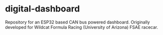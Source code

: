 # digital-dashboard
Repository for an ESP32 based CAN bus powered dashboard. Originally developed for Wildcat Formula Racing (University of Arizona) FSAE racecar.
